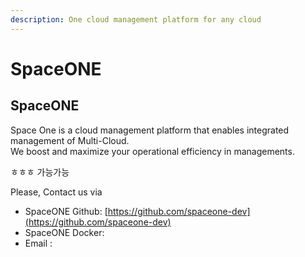 ```yaml
---
description: One cloud management platform for any cloud
---
```


# SpaceONE

## SpaceONE

Space One is a cloud management platform that enables integrated management of Multi-Cloud.  
We boost and maximize your operational efficiency in managements.  
  
ㅎㅎㅎ 가능가능   
  
  
Please, Contact us via   
- SpaceONE  Github: [https://github.com/spaceone-dev](https://github.com/spaceone-dev)    
- SpaceONE  Docker:   
- Email :



   





